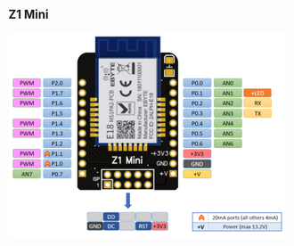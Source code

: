 ## Z1 Mini


<img src="https://github.com/Gio-dot/Z1-Mini/blob/gh-pages/images/Z1%20Mini%20Pinout.png?raw=true" width="500'">





